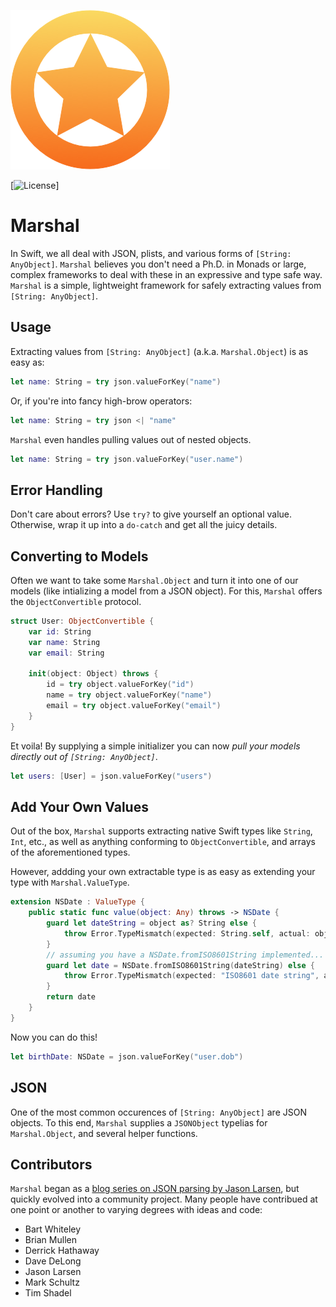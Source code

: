 ![](Logo/Logo.png)

[![License](https://img.shields.io/dub/l/vibe-d.svg)]
# Marshal

In Swift, we all deal with JSON, plists, and various forms of `[String: AnyObject]`. `Marshal` believes you don't need a Ph.D. in Monads or large, complex frameworks to deal with these in an expressive and type safe way. `Marshal` is a simple, lightweight framework for safely extracting values from `[String: AnyObject]`.

## Usage

Extracting values from `[String: AnyObject]` (a.k.a. `Marshal.Object`) is as easy as:

```swift
let name: String = try json.valueForKey("name")
```

Or, if you're into fancy high-brow operators:

```swift
let name: String = try json <| "name"
```

`Marshal` even handles pulling values out of nested objects.

```swift
let name: String = try json.valueForKey("user.name")
```

## Error Handling

Don't care about errors? Use `try?` to give yourself an optional value. Otherwise, wrap it up into a `do-catch` and get all the juicy details.

## Converting to Models

Often we want to take some `Marshal.Object` and turn it into one of our models (like intializing a model from a JSON object). For this, `Marshal` offers the `ObjectConvertible` protocol.

```swift
struct User: ObjectConvertible {
    var id: String
    var name: String
    var email: String

    init(object: Object) throws {
        id = try object.valueForKey("id")
        name = try object.valueForKey("name")
        email = try object.valueForKey("email")
    }
}
```

Et voila! By supplying a simple initializer you can now *pull your models directly out of `[String: AnyObject]`*.

```swift
let users: [User] = json.valueForKey("users")
```

## Add Your Own Values

Out of the box, `Marshal` supports extracting native Swift types like `String`, `Int`, etc., as well as anything conforming to `ObjectConvertible`, and arrays of the aforementioned types.

However, addding your own extractable type is as easy as extending your type with `Marshal.ValueType`.

```swift
extension NSDate : ValueType {
    public static func value(object: Any) throws -> NSDate {
        guard let dateString = object as? String else {
            throw Error.TypeMismatch(expected: String.self, actual: object.dynamicType)
        }
        // assuming you have a NSDate.fromISO8601String implemented...
        guard let date = NSDate.fromISO8601String(dateString) else {
            throw Error.TypeMismatch(expected: "ISO8601 date string", actual: dateString)
        }
        return date
    }
}
```

Now you can do this!

```swift
let birthDate: NSDate = json.valueForKey("user.dob")
```

## JSON

One of the most common occurences of `[String: AnyObject]` are JSON objects. To this end, `Marshal` supplies a `JSONObject` typelias for `Marshal.Object`, and several helper functions.

## Contributors

`Marshal` began as a [blog series on JSON parsing by Jason Larsen](http://jasonlarsen.me/2015/10/16/no-magic-json-pt3.html), but quickly evolved into a community project. Many people have contribued at one point or another to varying degrees with ideas and code:

* Bart Whiteley
* Brian Mullen
* Derrick Hathaway
* Dave DeLong
* Jason Larsen
* Mark Schultz
* Tim Shadel

